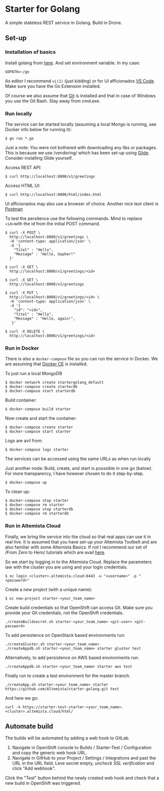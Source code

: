 # Starter for Golang #
A simple stateless REST service in Golang. Build in Drone.

## Set-up ##

### Installation of basics ###
Install golang from [here](http://golang.org). And set environment variable. In my case:
```
GOPATH=~/go
```

As editor I recommend `vi(1)` (just kidding) or for UI afficionados [VS Code](https://code.visualstudio.com/). Make sure you have the Go Extension installed.

Of course we also assume that [Git](https://git-scm.com/) is installed and that in case of Windows you use the Git Bash. Stay away from cmd.exe.

### Run locally ###
The service can be started locally (assuming a local Mongo is running, see Docker info below for running it):
```
$ go run *.go
```

Just a note: You were not bothered with downloading any libs or packages. This is because we use /vendoring/ which has been set-up using [Glide](http://glide.sh/). Consider installing Glide yourself.

Access REST API:
```
$ curl http://localhost:8000/v1/greetings
```

Access HTML UI:
```
$ curl http://localhost:8000/html/index.html
```

UI afficionados may also use a browser of choice. Another nice test client is [Postman](https://www.getpostman.com/)

To test the persitence use the following commands. Mind to replace `<id>`with the id from the initial POST command.
```
$ curl -X POST \
  http://localhost:8000/v1/greetings \
  -H 'content-type: application/json' \
  -d '{
	"Titel" : "Hello",
	"Message" : "Hello, Gopher!"
  }'

$ curl -X GET \
  http://localhost:8000/v1/greetings/<id>

$ curl -X GET \
  http://localhost:8000/v1/greetings

$ curl -X PUT \
  http://localhost:8000/v1/greetings/<id> \
  -H 'content-type: application/json' \
  -d '{
    "id": "<id>",
	"Titel" : "Hello",
	"Message" : "Hello, again!",
   }'

$ curl -X DELETE \
  http://localhost:8000/v1/greetings/<id>  
```

### Run in Docker ###
There is also a `docker-compose` file so you can run the service in Docker. We are assuming that [Docker CE](https://www.docker.com/) is installed.

To just run a local MongoDB
```
$ docker network create startergolang_default
$ docker-compose create starterdb
$ docker-compose start starterdb
```


Build container:
```
$ docker-compose build starter
```

Now create and start the container:
```
$ docker-compose create starter
$ docker-compose start starter
```

Logs are avil from:
```
$ docker-compose logs starter
```

The services can be accessed using the same URLs as when run locally

Just another node: Build, create, and start is posssible in one go (below). For more transparency, I have however chosen to do it step-by-step.
```
$ docker-compose up 
```

To clean up:
```
$ docker-compose stop starter
$ docker-compose rm starter
$ docker-compose stop starterdb
$ docker-compose rm starterdb
```

### Run in Altemista Cloud ###
Finally, we bring the service into the cloud so that real apps can use it in real live. It is assumed that you have set-up your Altemista Toolbelt and are also familiar with some Altemista Basics. If not I recommend our set of /From Zero to Hero/ tutorials which are avail [here](https://tutorial-tutorial.ballpark.altemista.cloud/).

So we start by logging in to the Altemista Cloud. Replace the parameters iaw with the cluster you are using and your login credentials.
```
$ oc login <cluster>.altemista.cloud:8443 -u "<username>" -p "<password>"
```

Create a new project (with a unique name):
```
$ oc new-project starter-<your_team_name>
```

Create build credentials so that OpenShift can access Git. Make sure you provide your Git credentials, not the OpenShift credentials. 
```
./createBuildsecret.sh starter-<your_team_name> <git-user> <git-password>
```

To add persistence on OpenStack based environments run:
```
./createGluster.sh starter-<your_team_name>
./createAppdb.sh starter-<your_team_name> starter gluster test
```

Alternatively, to add persistence on AWS based environments run:
```
./createAppdb.sh starter-<your_team_name> starter aws test
```

Finally run to create a test environment for the master branch:
```
./createApp.sh starter-<your_team_name> starter https://github.com/Altemista/starter-golang.git test
```

And here we go:
```
curl -k https://starter-test-starter-<your_team_name>.<cluster>.altemista.cloud/html/
```

## Automate build ##
The builds will be automated by adding a web hook to GitLab.

1. Navigate in OpenShift console to Builds / Starter-Test / Configuration and copy the generic web hook URL.
2. Navigate in GitHub to your Project / Settings / Integrations and past the URL in the URL field. Leve secret empty, *uncheck SSL verification* and click "Add webhook".

Click the "Test" button behind the newly created web hook and check that a new build in OpenShift was triggered.

